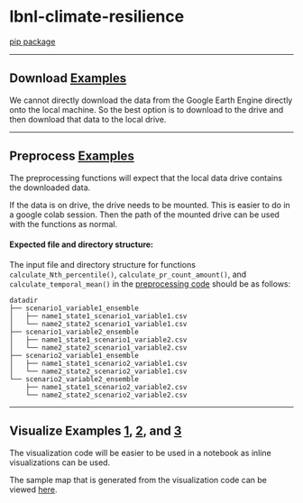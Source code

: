 # lbnl-climate-resilience

[pip package](https://pypi.org/project/climate-resilience/)

---
## Download [Examples](./examples/climate-resilience/download_example.py)
We cannot directly download the data from the Google Earth Engine directly onto 
the local machine. So the best option is to download to the drive and then 
download that data to the local drive.

---
## Preprocess [Examples](./examples/climate-resilience/preprocess_example.py)
The preprocessing functions will expect that the local data drive contains the 
downloaded data.

If the data is on drive, the drive needs to be mounted. This is easier to do in 
a google colab session. Then the path of the mounted drive can be used with the 
functions as normal.

#### Expected file and directory structure:
The input file and directory structure for functions `calculate_Nth_percentile()`, `calculate_pr_count_amount()`, and `calculate_temporal_mean()` in the [preprocessing code](./src/climate_resilience/preprocess.py) should be as follows:
```
datadir
├── scenario1_variable1_ensemble
│   ├── name1_state1_scenario1_variable1.csv
│   └── name2_state2_scenario1_variable1.csv
├── scenario1_variable2_ensemble
│   ├── name1_state1_scenario1_variable2.csv
│   └── name2_state2_scenario1_variable2.csv
├── scenario2_variable1_ensemble
│   ├── name1_state1_scenario2_variable1.csv
│   └── name2_state2_scenario2_variable1.csv
└── scenario2_variable2_ensemble
    ├── name1_state1_scenario2_variable2.csv
    └── name2_state2_scenario2_variable2.csv
```

---
## Visualize Examples [1](./notebooks/climate-resilience/visualize_example_1.ipynb), [2](./notebooks/climate-resilience/visualize_example_2.ipynb), and [3](./notebooks/climate-resilience/visualize_example_3.ipynb)
The visualization code will be easier to be used in a notebook as inline 
visualizations can be used.

The sample map that is generated from the visualization code can be viewed [here](./link/to/be/updated).